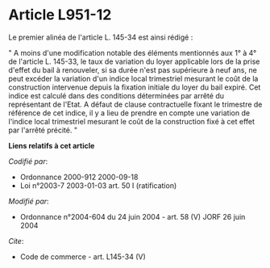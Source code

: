 # Article L951-12

Le premier alinéa de l'article L. 145-34 est ainsi rédigé : 

" A moins d'une modification notable des éléments mentionnés aux 1° à 4° de l'article L. 145-33, le taux de variation du
loyer applicable lors de la prise d'effet du bail à renouveler, si sa durée n'est pas supérieure à neuf ans, ne peut excéder
la variation d'un indice local trimestriel mesurant le coût de la construction intervenue depuis la fixation initiale du
loyer du bail expiré. Cet indice est calculé dans des conditions déterminées par arrêté du représentant de l'Etat. A défaut
de clause contractuelle fixant le trimestre de référence de cet indice, il y a lieu de prendre en compte une variation de
l'indice local trimestriel mesurant le coût de la construction fixé à cet effet par l'arrêté précité. "

**Liens relatifs à cet article**

_Codifié par_:

  - Ordonnance 2000-912 2000-09-18
  - Loi n°2003-7 2003-01-03 art. 50 I (ratification)

_Modifié par_:

  - Ordonnance n°2004-604 du 24 juin 2004 - art. 58 (V) JORF 26 juin 2004

_Cite_:

  - Code de commerce - art. L145-34 (V)
